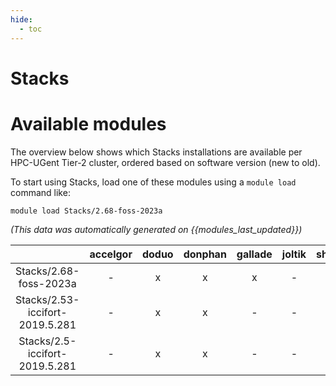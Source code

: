 ```yaml
---
hide:
  - toc
---
```


Stacks
======

# Available modules


The overview below shows which Stacks installations are available per HPC-UGent Tier-2 cluster, ordered based on software version (new to old).

To start using Stacks, load one of these modules using a `module load` command like:

```shell
module load Stacks/2.68-foss-2023a
```

*(This data was automatically generated on {{modules_last_updated}})*  

| |accelgor|doduo|donphan|gallade|joltik|shinx|
| :---: | :---: | :---: | :---: | :---: | :---: | :---: |
|Stacks/2.68-foss-2023a|-|x|x|x|-|x|
|Stacks/2.53-iccifort-2019.5.281|-|x|x|-|-|-|
|Stacks/2.5-iccifort-2019.5.281|-|x|x|-|-|-|
